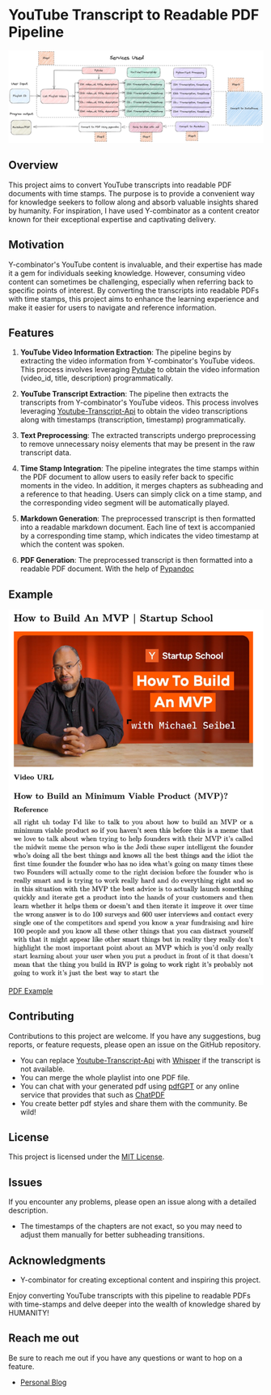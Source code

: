 # YouTube Transcript to Readable PDF Pipeline
![Pipeline](image.png)
## Overview
This project aims to convert YouTube transcripts into readable PDF documents with time stamps. The purpose is to provide a convenient way for knowledge seekers to follow along and absorb valuable insights shared by humanity. For inspiration, I have used Y-combinator as a content creator known for their exceptional expertise and captivating delivery.

## Motivation
Y-combinator's YouTube content is invaluable, and their expertise has made it a gem for individuals seeking knowledge. However, consuming video content can sometimes be challenging, especially when referring back to specific points of interest. By converting the transcripts into readable PDFs with time stamps, this project aims to enhance the learning experience and make it easier for users to navigate and reference information.

## Features
1. **YouTube Video Information Extraction**: The pipeline begins by extracting the video information from Y-combinator's YouTube videos. This process involves leveraging [Pytube](https://pytube.io/en/latest/) to obtain the video information (video_id, title, description) programmatically.

2. **YouTube Transcript Extraction**: The pipeline then extracts the transcripts from Y-combinator's YouTube videos. This process involves leveraging [Youtube-Transcript-Api](https://pypi.org/project/youtube-transcript-api/) to obtain the video transcriptions along with timestamps (transcription, timestamp) programmatically.

3. **Text Preprocessing**: The extracted transcripts undergo preprocessing to remove unnecessary noisy elements that may be present in the raw transcript data.

4. **Time Stamp Integration**: The pipeline integrates the time stamps within the PDF document to allow users to easily refer back to specific moments in the video. In addition, it merges chapters as subheading and a reference to that heading. Users can simply click on a time stamp, and the corresponding video segment will be automatically played.
   
5. **Markdown Generation**: The preprocessed transcript is then formatted into a readable markdown document. Each line of text is accompanied by a corresponding time stamp, which indicates the video timestamp at which the content was spoken.


6. **PDF Generation**: The preprocessed transcript is then formatted into a readable PDF document. With the help of [Pypandoc](https://pypi.org/project/pypandoc/)

## Example
![Alt text](example.png)
[PDF Example](./pdfs/How%20to%20Build%20An%20MVP%20%7C%20Startup%20School.pdf)
## Contributing
Contributions to this project are welcome. If you have any suggestions, bug reports, or feature requests, please open an issue on the GitHub repository.
- You can replace [Youtube-Transcript-Api](https://pypi.org/project/youtube-transcript-api/) with [Whisper](https://github.com/openai/whisper) if the transcript is not available.
- You can merge the whole playlist into one PDF file.
- You can chat with your generated pdf using [pdfGPT](https://github.com/bhaskatripathi/pdfGPT) or any online service that provides that such as [ChatPDF](https://www.chatpdf.com/)
- You create better pdf styles and share them with the community. Be wild!
## License
This project is licensed under the [MIT License](LICENSE).

## Issues
If you encounter any problems, please open an issue along with a detailed description. 
- The timestamps of the chapters are not exact, so you may need to adjust them manually for better subheading transitions.
## Acknowledgments
- Y-combinator for creating exceptional content and inspiring this project.

Enjoy converting YouTube transcripts with this pipeline to readable PDFs with time-stamps and delve deeper into the wealth of knowledge shared by HUMANITY!

## Reach me out
Be sure to reach me out if you have any questions or want to hop on a feature.
- [Personal Blog](https://creativeself0.github.io/)